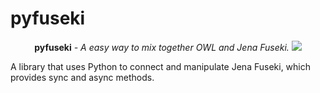 # pyfuseki
<p align="center"><strong>pyfuseki</strong> <em>- A easy way to mix together OWL and Jena Fuseki.</em>
<img src="https://img.shields.io/github/pipenv/locked/python-version/yubinCloud/pyfuseki">
</p>

A library that uses Python to connect and manipulate Jena Fuseki, which provides sync and async methods.



